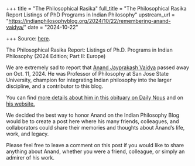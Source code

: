 +++
title = "The Philosophical Rasika"
full_title = "The Philosophical Rasika Report Listings of PhD Programs in Indian Philosophy"
upstream_url = "https://indianphilosophyblog.org/2024/10/22/remembering-anand-vaidya/"
date = "2024-10-22"

+++
Source: [here](https://indianphilosophyblog.org/2024/10/22/remembering-anand-vaidya/).

The Philosophical Rasika Report: Listings of Ph.D. Programs in Indian Philosophy (2024 Edition; Part II: Europe)

We are extremely sad to report that [Anand Jayprakash Vaidya](https://anandvaidya.weebly.com) passed away on Oct. 11, 2024. He was Professor of Philosophy at San Jose State University, champion for integrating Indian philosophy into the larger discipline, and a contributor to this blog.

You can find [more details about him in this obituary on Daily Nous](https://dailynous.com/2024/10/12/anand-vaidya-2024/) and on [his website.](https://anandvaidya.weebly.com)

We decided the best way to honor Anand on the Indian Philosophy Blog would be to create a post here where his many friends, colleagues, and collaborators could share their memories and thoughts about Anand’s life, work, and legacy.

Please feel free to leave a comment on this post if you would like to share anything about Anand, whether you were a friend, colleague, or simply an admirer of his work.

